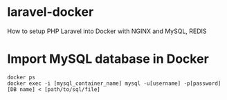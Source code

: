 # laravel-docker
How to setup PHP Laravel into Docker with NGINX and MySQL, REDIS

# Import MySQL database in Docker

```
docker ps
docker exec -i [mysql_container_name] mysql -u[username] -p[password] [DB name] < [path/to/sql/file]
```
